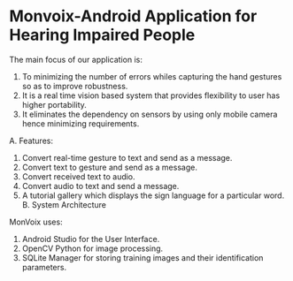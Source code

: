 # Monvoix-Android Application for Hearing Impaired People

The main focus of our application is:
1.	To minimizing the number of errors whiles capturing the hand gestures so as to improve robustness.
2.	It is a real time vision based system that provides flexibility to user has higher portability.
3.	It eliminates the dependency on sensors by using only mobile camera hence minimizing requirements.

A.	Features:
1.	Convert real-time gesture to text and send as a message.
2.	Convert text to gesture and send as a message.
3.	Convert received text to audio.
4.	Convert audio to text and send a message.
5.	A tutorial gallery which displays the sign language for a particular word.
B.	System Architecture

MonVoix uses:
1.	Android Studio for the User Interface.
2.	OpenCV Python for image processing.
3.	SQLite Manager for storing training images and their identification parameters.


